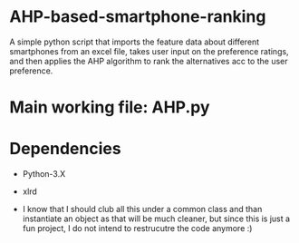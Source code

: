# AHP-based-smartphone-ranking
A simple python script that imports the feature data about different smartphones from an excel file, takes user input on the preference ratings, and then applies the AHP algorithm to rank the alternatives acc to the user preference.
# Main working file: AHP.py

# Dependencies
* Python-3.X
* xlrd

* I know that I should club all this under a common class and than instantiate an object as that will be much cleaner, but since this is just a fun project, I do not intend to restrucutre the code anymore :)